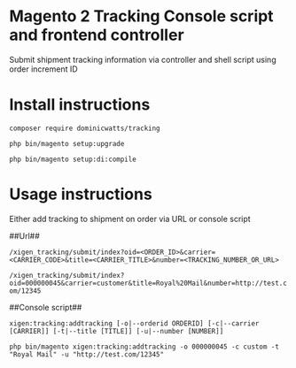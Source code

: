 # Magento 2 Tracking Console script and frontend controller #

Submit shipment tracking information via controller and shell script using order increment ID

# Install instructions #

`composer require dominicwatts/tracking`

`php bin/magento setup:upgrade`

`php bin/magento setup:di:compile`

# Usage instructions #

Either add tracking to shipment on order via URL or console script

##Url##

`/xigen_tracking/submit/index?oid=<ORDER_ID>&carrier=<CARRIER_CODE>&title=<CARRIER_TITLE>&number=<TRACKING_NUMBER_OR_URL>`

`/xigen_tracking/submit/index?oid=000000045&carrier=customer&title=Royal%20Mail&number=http://test.com/12345`

##Console script##

`xigen:tracking:addtracking [-o|--orderid ORDERID] [-c|--carrier [CARRIER]] [-t|--title [TITLE]] [-u|--number [NUMBER]]`
     
`php bin/magento xigen:tracking:addtracking -o 000000045 -c custom -t "Royal Mail" -u "http://test.com/12345"`




